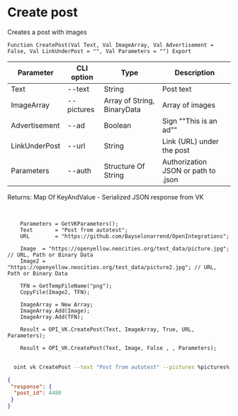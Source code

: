 ﻿---
sidebar_position: 1
---

# Create post
 Creates a post with images



`Function CreatePost(Val Text, Val ImageArray, Val Advertisement = False, Val LinkUnderPost = "", Val Parameters = "") Export`

  | Parameter | CLI option | Type | Description |
  |-|-|-|-|
  | Text | --text | String | Post text |
  | ImageArray | --pictures | Array of String, BinaryData | Array of images |
  | Advertisement | --ad | Boolean | Sign ""This is an ad"" |
  | LinkUnderPost | --url | String | Link (URL) under the post |
  | Parameters | --auth | Structure Of String | Authorization JSON or path to .json |

  
  Returns:  Map Of KeyAndValue - Serialized JSON response from VK

<br/>




```bsl title="Code example"
    Parameters = GetVKParameters();
    Text       = "Post from autotest";
    URL        = "https://github.com/Bayselonarrend/OpenIntegrations";

    Image  = "https://openyellow.neocities.org/test_data/picture.jpg"; // URL, Path or Binary Data
    Image2 = "https://openyellow.neocities.org/test_data/picture2.jpg"; // URL, Path or Binary Data

    TFN = GetTempFileName("png");
    CopyFile(Image2, TFN);

    ImageArray = New Array;
    ImageArray.Add(Image);
    ImageArray.Add(TFN);

    Result = OPI_VK.CreatePost(Text, ImageArray, True, URL, Parameters);

    Result = OPI_VK.CreatePost(Text, Image, False , , Parameters);
```



```sh title="CLI command example"
    
  oint vk CreatePost --text "Post from autotest" --pictures %pictures% --ad %ad% --url %url% --auth "GetVKParameters()"

```

```json title="Result"
{
 "response": {
  "post_id": 4480
 }
}
```
